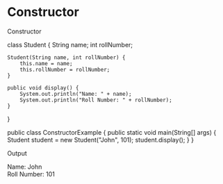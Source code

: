 # Constructor
Constructor

class Student {
    String name;
    int rollNumber;

    Student(String name, int rollNumber) {
        this.name = name;
        this.rollNumber = rollNumber;
    }

    public void display() {
        System.out.println("Name: " + name);
        System.out.println("Roll Number: " + rollNumber);
    }
}

public class ConstructorExample {
    public static void main(String[] args) {
        Student student = new Student("John", 101);
        student.display();
    }
}

Output

Name: John  
Roll Number: 101
